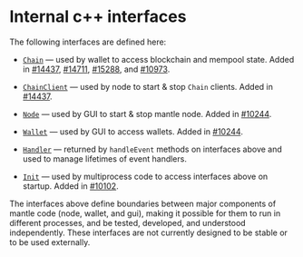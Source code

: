 # Internal c++ interfaces

The following interfaces are defined here:

* [`Chain`](chain.h) — used by wallet to access blockchain and mempool state. Added in [#14437](https://github.com/mantle/mantle/pull/14437), [#14711](https://github.com/mantle/mantle/pull/14711), [#15288](https://github.com/mantle/mantle/pull/15288), and [#10973](https://github.com/mantle/mantle/pull/10973).

* [`ChainClient`](chain.h) — used by node to start & stop `Chain` clients. Added in [#14437](https://github.com/mantle/mantle/pull/14437).

* [`Node`](node.h) — used by GUI to start & stop mantle node. Added in [#10244](https://github.com/mantle/mantle/pull/10244).

* [`Wallet`](wallet.h) — used by GUI to access wallets. Added in [#10244](https://github.com/mantle/mantle/pull/10244).

* [`Handler`](handler.h) — returned by `handleEvent` methods on interfaces above and used to manage lifetimes of event handlers.

* [`Init`](init.h) — used by multiprocess code to access interfaces above on startup. Added in [#10102](https://github.com/mantle/mantle/pull/10102).

The interfaces above define boundaries between major components of mantle code (node, wallet, and gui), making it possible for them to run in different processes, and be tested, developed, and understood independently. These interfaces are not currently designed to be stable or to be used externally.
